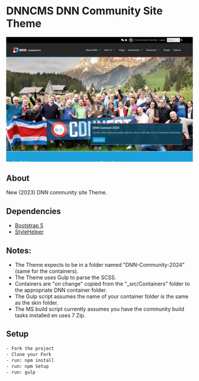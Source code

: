 # DNNCMS DNN Community Site Theme

![DNNCMS Community Site Theme Preview](default.jpg)

## About
New (2023) DNN community site Theme.

## Dependencies
- [Bootstrap 5](https://getbootstrap.com/docs/5.2/getting-started/introduction/)
- [StyleHelper](https://github.com/40fingers/StyleHelper-Sko)


## Notes:

- The Theme expects to be in a folder named "DNN-Community-2024" (same for the containers).
- The Theme uses Gulp to parse the SCSS.
- Containers are "on change" copied from the  "_src/Containers" folder to the appropriate DNN container folder.
- The Gulp script assumes the name of your container folder is the same as the skin folder.
- The MS build script currently assumes you have the community build tasks installed en uses 7 Zip.

## Setup
	
	- Fork the project
	- Clone your Fork
	- run: npm install
	- run: npm Setup
	- run: gulp



